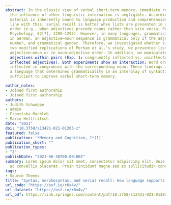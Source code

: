 ```yaml
---
abstract: In the classic view of verbal short-term memory, immediate recall is achieved by maintaining phonological representations, while
  the influence of other linguistic information is negligible. According to language-based accounts, short-term retention of verbal
  material is inherently bound to language production and comprehension, thus also influenced by semantic or syntactic factors. In
  line with this, serial recall is better when lists are presented in a canonical word order for English rather than in a noncanonical
  order (e.g., when adjectives precede nouns rather than vice versa; Perham et al., 2009, Quarterly Journal of Experimental
  Psychology, 62[7], 1285–1293). However, in many languages, grammaticality is not exclusively determined by word order.
  In German, an adjective–noun sequence is grammatical only if the adjective is inflected in congruence with the noun’s person,
  number, and grammatical gender. Therefore, we investigated whether similar effects of syntactic word order occur in German. In
  two modified replications of Perham et al.’s study, we presented lists of three pairs of adjectives and nouns, presented in
  adjective–noun or in noun–adjective order. In addition, we manipulated morphosyntactic congruence between nouns and
  adjectives within pairs (Exp. 1: congruently inflected vs. uninflected adjectives; Exp. 2: congruently inflected vs. incongruently
  inflected adjectives). Both experiments show an interaction: Word order affected recall performance only when adjectives were
  inflected in congruence with the corresponding noun. These findings are in line with language-based models and indicate that, in
  a language that determines grammaticality in an interplay of syntactic and morphosyntactic factors, word order alone is not
  sufficient to improve verbal short-term memory.

author_notes:
- Joined first authorship
- Joined first authorship
authors:
- Judith Schweppe
- admin
- Franziska Machleb
- Marie Hellfritsch
date: "2021"
doi: "10.3758/s13421-021-01203-z"
featured: false
publication: '*Memory and Cognition, 1*(1)'
publication_short: ""
publication_types:
- "2"
publishDate: "2021-06-30T00:00:00Z"
summary: Lorem ipsum dolor sit amet, consectetur adipiscing elit. Duis posuere tellus
  ac convallis placerat. Proin tincidunt magna sed ex sollicitudin condimentum.
tags:
- Source Themes
title: "Syntax, morphosyntax, and serial recall: How language supports short-term memory"
url_code: "https://osf.io/r6x4v/"
url_dataset: "https://osf.io/r6x4v/"
url_pdf: https://link.springer.com/content/pdf/10.3758/s13421-021-01203-z.pdf
---
```


